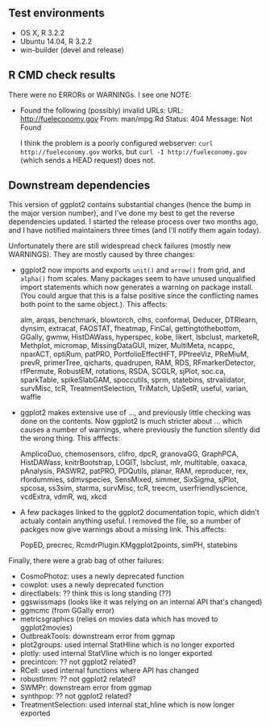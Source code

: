 ## Test environments
* OS X, R 3.2.2
* Ubuntu 14.04, R 3.2.2
* win-builder (devel and release)

## R CMD check results

There were no ERRORs or WARNINGs. I see one NOTE:

* Found the following (possibly) invalid URLs: 
  URL: http://fueleconomy.gov 
  From: man/mpg.Rd
  Status: 404 Message: Not Found
  
  I think the problem is a poorly configured webserver: 
  `curl http://fueleconomy.gov` works, but `curl -I http://fueleconomy.gov`
  (which sends a HEAD request) does not.

## Downstream dependencies

This version of ggplot2 contains substantial changes (hence the bump in the major version number), and I've done my best to get the reverse dependencies updated. I started the release process over two months ago, and I have notified maintainers three times (and I'll notify them again today). 

Unfortunately there are still widespread check failures (mostly new WARNINGS). They are mostly caused by three changes:

* ggplot2 now imports and exports `unit()` and `arrow()` from grid, and 
  `alpha()` from scales. Many packages seem to have unused unqualified import 
  statements which now generates a warning on package install. (You could argue
  that this is a false positive since the conflicting names both point to the 
  same object.). This affects:
  
  alm, arqas, benchmark, blowtorch, clhs, conformal, Deducer, DTRlearn, dynsim, 
  extracat, FAOSTAT, fheatmap, FinCal, gettingtothebottom, GGally, gwmw, 
  HistDAWass, hyperspec, kobe, likert, lsbclust, marketeR, Methplot, micromap, 
  MissingDataGUI, mizer, MultiMeta, ncappc, nparACT, optiRum, patPRO, 
  PortfolioEffectHFT, PPtreeViz, PReMiuM, prevR, primerTree, qicharts, 
  quadrupen, RAM, RDS, RFmarkerDetector, rfPermute, RobustEM, rotations, RSDA, 
  SCGLR, sjPlot, soc.ca, sparkTable, spikeSlabGAM, spoccutils, sprm, statebins, 
  strvalidator, survMisc, tcR, TreatmentSelection, TriMatch, UpSetR, useful, 
  varian, waffle

* ggplot2 makes extensive use of ..., and previously little checking was done
  on the contents. Now ggplot2 is much stricter about ... which causes a number
  of warnings, where previously the function silently did the wrong thing.
  This afffects:
  
  AmplicoDuo, chemosensors, clifro, dpcR, granovaGG, GraphPCA, HistDAWass, 
  knitrBootstrap, LOGIT, lsbclust, mlr, multitable, oaxaca, pAnalysis, PASWR2, 
  patPRO, PDQutils, planar, RAM, reproducer, rex, rfordummies, sdmvspecies, 
  SensMixed, simmer, SixSigma, sjPlot, spcosa, ss3sim, starma, survMisc, tcR, 
  treecm, userfriendlyscience, vcdExtra, vdmR, wq, xkcd

* A few packages linked to the ggplot2 documentation topic, which didn't 
  actualy contain anything useful. I removed the file, so a number of packges
  now give warnings about a missing link. This affects:
  
  PopED, precrec, RcmdrPlugin.KMggplot2points, simPH, statebins

Finally, there were a grab bag of other failures:

* CosmoPhotoz: uses a newly deprecated function
* cowplot: uses a newly deprecated function
* directlabels: ?? think this is long standing (??)
* ggswissmaps (looks like it was relying on an internal API that's changed)
* ggmcmc (from GGally error)
* metricsgraphics (relies on movies data which has moved to ggplot2movies)
* OutbreakTools: downstream error from ggmap
* plot2groups: used internal StatHline which is no longer exported
* plotly: used internal StatVline which is no longer exported
* precintcon: ?? not ggplot2 related?
* RCell: used internal functions where API has changed
* robustlmm: ?? not ggplot2 related?
* SWMPr: downstream error from ggmap
* synthpop:  ?? not ggplot2 related?
* TreatmentSelection: used internal stat_hline which is now longer exported

